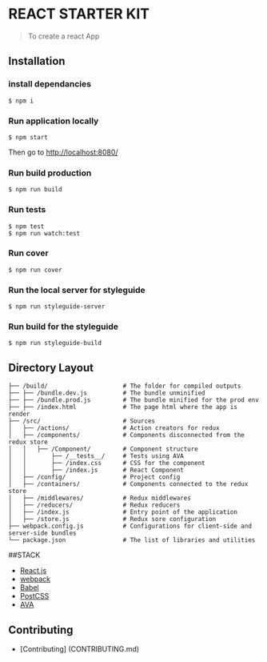 # REACT STARTER KIT

> To create a react App

## Installation

### install dependancies

```console
$ npm i
```

### Run application locally

```console
$ npm start
```

Then go to [http://localhost:8080/](http://localhost:8080/)


### Run build production

```console
$ npm run build
```

### Run tests

```console
$ npm test
$ npm run watch:test
```

### Run cover

```console
$ npm run cover
```

### Run the local server for styleguide

```console
$ npm run styleguide-server
```

### Run build for the styleguide

```console
$ npm run styleguide-build
```

## Directory Layout

```
├── /build/                     # The folder for compiled outputs
├── ├── /bundle.dev.js          # The bundle unminified
├── ├── /bundle.prod.js         # The bundle minified for the prod env
├── ├── /index.html             # The page html where the app is render
├── /src/                       # Sources
│   ├── /actions/               # Action creators for redux
│   ├── /components/            # Components disconnected from the redux store
│   │   ├── /Component/         # Component structure
│   │       ├── /__tests__/     # Tests using AVA
│   │       ├── /index.css      # CSS for the component
│   │       ├── /index.js       # React Component
│   ├── /config/                # Project config
│   ├── /containers/            # Components connected to the redux store
│   ├── /middlewares/           # Redux middlewares
│   ├── /reducers/              # Redux reducers
│   ├── /index.js               # Entry point of the application
│   ├── /store.js               # Redux sore configuration
├── webpack.config.js           # Configurations for client-side and server-side bundles
└── package.json                # The list of libraries and utilities
```

##STACK

* [React.js](https://facebook.github.io/react/)
* [webpack](https://webpack.github.io/docs/)
* [Babel](https://babeljs.io/)
* [PostCSS](http://postcss.org/)
* [AVA](https://github.com/sindresorhus/ava)

## Contributing
* [Contributing] (CONTRIBUTING.md)
